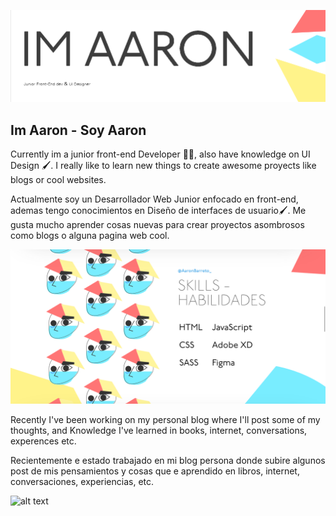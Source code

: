 ![alt text](https://github.com/AaronBarreto/AaronBarreto/blob/main/secondbanner.png)

<h2> Im Aaron - Soy Aaron </h2>

Currently im a junior front-end Developer 👨‍💻, also have knowledge on UI Design 🖌. I really like to learn new things to create awesome proyects like blogs or cool websites. 


Actualmente soy un Desarrollador Web Junior enfocado en front-end, ademas tengo conocimientos en Diseño de interfaces de usuario🖌.
Me gusta mucho aprender cosas nuevas para crear proyectos asombrosos como blogs o alguna pagina web cool.


![alt text](https://github.com/AaronBarreto/AaronBarreto/blob/main/banner.png)

Recently I've been working on my personal blog where I'll post some of my thoughts, and Knowledge I've learned in books, internet, conversations, experences etc.

Recientemente e estado trabajado en mi blog persona donde subire algunos post de mis pensamientos y cosas que e aprendido en libros, internet, conversaciones, experiencias, etc.

![alt text](https://github.com/AaronBarreto/AaronBarreto/blob/main/GifBlog-min.gif)


<!--
**AaronBarreto/aaronbarreto** is a ✨ _special_ ✨ repository because its `README.md` (this file) appears on your GitHub profile.

Here are some ideas to get you started:

- 🔭 I’m currently working on ...
- 🌱 I’m currently learning ...
- 👯 I’m looking to collaborate on ...
- 🤔 I’m looking for help with ...
- 💬 Ask me about ...
- 📫 How to reach me: ...
- 😄 Pronouns: ...
- ⚡ Fun fact: ...
-->

